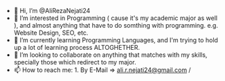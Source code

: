 - 👋 Hi, I’m @AliRezaNejati24
- 👀 I’m interested in Programming ( cause it's my academic major as well ), and almost anything that have to do somthing with programming. e.g. Website Design, SEO, etc.
- 🌱 I’m currently learning Programming Languages, and I'm trying to hold up a lot of learning process ALTOGHETHER.
- 💞️ I’m looking to collaborate on anything that matches with my skills, specially those which redirect to my major.
- 📫 How to reach me: 1. By E-Mail => ali.r.nejati24@gmail.com / 

<!---
AliRezaNejati24/AliRezaNejati24 is a ✨ special ✨ repository because its `README.md` (this file) appears on your GitHub profile.
You can click the Preview link to take a look at your changes.
--->
